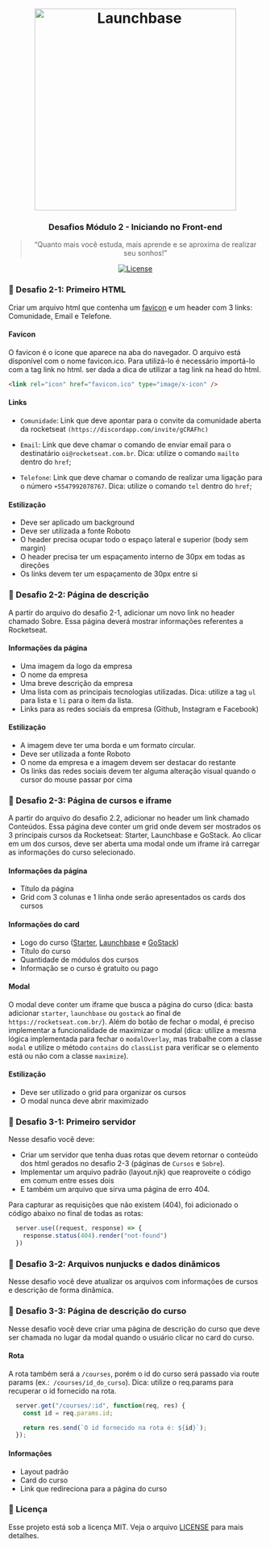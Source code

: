﻿<h1 align="center">
    <img alt="Launchbase" src="https://storage.googleapis.com/golden-wind/bootcamp-launchbase/logo.png" width="400px" />
</h1>

<h3 align="center">
  Desafios Módulo 2 - Iniciando no Front-end
</h3>

<blockquote align="center">“Quanto mais você estuda, mais aprende e se aproxima de realizar seu sonhos!”</blockquote>

<p align="center">
  <a href="LICENSE" >
    <img alt="License" src="https://img.shields.io/badge/license-MIT-%23F8952D">
  </a>
</p>


### :rocket: Desafio 2-1: Primeiro HTML

Criar um arquivo html que contenha um [favicon](https://raw.githubusercontent.com/Rocketseat/bootcamp-launchbase-desafios-02/master/desafios/favicon.ico) e um header com 3 links: Comunidade, Email e Telefone.

#### Favicon

O favicon é o ícone que aparece na aba do navegador. O arquivo está disponível com o nome favicon.ico. Para utilizá-lo é necessário importá-lo com a tag link no html. ser dada a dica de utilizar a tag link na head do html.

```html
<link rel="icon" href="favicon.ico" type="image/x-icon" />
```

#### Links

- `Comunidade`: Link que deve apontar para o convite da comunidade aberta da rocketseat `(https://discordapp.com/invite/gCRAFhc)`

- `Email`: Link que deve chamar o comando de enviar email para o destinatário `oi@rocketseat.com.br`. Dica: utilize o comando `mailto` dentro do `href`;

- `Telefone`: Link que deve chamar o comando de realizar uma ligação para o número `+5547992078767`. Dica: utilize o comando `tel` dentro do `href`;

#### Estilização

- Deve ser aplicado um background
- Deve ser utilizada a fonte Roboto
- O header precisa ocupar todo o espaço lateral e superior (body sem margin)
- O header precisa ter um espaçamento interno de 30px em todas as direções
- Os links devem ter um espaçamento de 30px entre si

### :rocket: Desafio 2-2: Página de descrição

A partir do arquivo do desafio 2-1, adicionar um novo link no header chamado Sobre. Essa página deverá mostrar informações referentes a Rocketseat.

#### Informações da página

- Uma imagem da logo da empresa
- O nome da empresa
- Uma breve descrição da empresa
- Uma lista com as principais tecnologias utilizadas. Dica: utilize a tag `ul` para lista e `li` para o item da lista.
- Links para as redes sociais da empresa (Github, Instagram e Facebook)

#### Estilização

- A imagem deve ter uma borda e um formato circular.
- Deve ser utilizada a fonte Roboto
- O nome da empresa e a imagem devem ser destacar do restante
- Os links das redes sociais devem ter alguma alteração visual quando o cursor do mouse passar por cima

### :rocket: Desafio 2-3: Página de cursos e iframe

A partir do arquivo do desafio 2.2, adicionar no header um link chamado Conteúdos. Essa página deve conter um grid onde devem ser mostrados os 3 principais cursos da Rocketseat: Starter, Launchbase e GoStack. Ao clicar em um dos cursos, deve ser aberta uma modal onde um iframe irá carregar as informações do curso selecionado.

#### Informações da página

- Título da página
- Grid com 3 colunas e 1 linha onde serão apresentados os cards dos cursos

#### Informações do card

- Logo do curso ([Starter](https://skylab.rocketseat.com.br/static/64c237ccff807c054339a62d53b4b402.svg), [Launchbase](https://skylab.rocketseat.com.br/static/0828532024cb46921a6b5e941f8d788d.svg) e [GoStack](https://skylab.rocketseat.com.br/static/83a178a0653dab1d55e2ed7946465975.svg))
- Título do curso
- Quantidade de módulos dos cursos
- Informação se o curso é gratuito ou pago

#### Modal

O modal deve conter um iframe que busca a página do curso (dica: basta adicionar `starter`, `launchbase` ou `gostack` ao final de `https://rocketseat.com.br/`). Além do botão de fechar o modal, é preciso implementar a funcionalidade de maximizar o modal (dica: utilize a mesma lógica implementada para fechar o `modalOverlay`, mas trabalhe com a classe `modal` e utilize o método `contains` do `classList` para verificar se o elemento está ou não com a classe `maximize`).

#### Estilização

- Deve ser utilizado o grid para organizar os cursos
- O modal nunca deve abrir maximizado

### :rocket: Desafio 3-1: Primeiro servidor

Nesse desafio você deve:
- Criar um servidor que tenha duas rotas que devem retornar o conteúdo dos html gerados no desafio 2-3 (páginas de `Cursos` e `Sobre`). 
- Implementar um arquivo padrão (layout.njk) que reaproveite o código em comum entre esses dois 
- E também um arquivo que sirva uma página de erro 404.

Para capturar as requisições que não existem (404), foi adicionado o código abaixo no final de todas as rotas:

````js
  server.use((request, response) => {
    response.status(404).render("not-found")
  })
````
### :rocket: Desafio 3-2: Arquivos nunjucks e dados dinâmicos

Nesse desafio você deve atualizar os arquivos com informações de cursos e descrição de forma dinâmica.

### :rocket: Desafio 3-3: Página de descrição do curso

Nesse desafio você deve criar uma página de descrição do curso que deve ser chamada no lugar da modal quando o usuário clicar no card do curso.

#### Rota

A rota também será a `/courses`, porém o id do curso será passado via route params (ex.:` /courses/id_do_curso`). Dica: utilize o req.params para recuperar o id fornecido na rota.

```js
  server.get("/courses/:id", function(req, res) {
    const id = req.params.id;

    return res.send(`O id fornecido na rota é: ${id}`);
  });
```

#### Informações

- Layout padrão
- Card do curso
- Link que redireciona para a página do curso

### :memo: Licença

Esse projeto está sob a licença MIT. Veja o arquivo [LICENSE](../LICENSE) para mais detalhes.